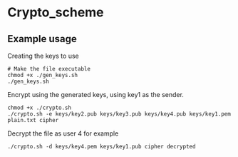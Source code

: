 # Crypto_scheme

## Example usage

Creating the keys to use
```shell script
# Make the file executable
chmod +x ./gen_keys.sh
./gen_keys.sh
```

Encrypt using the generated keys, using key1 as the sender.
```shell script
chmod +x ./crypto.sh
./crypto.sh -e keys/key2.pub keys/key3.pub keys/key4.pub keys/key1.pem plain.txt cipher
```

Decrypt the file as user 4 for example
```shell script
./crypto.sh -d keys/key4.pem keys/key1.pub cipher decrypted
```
